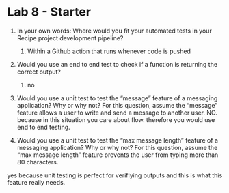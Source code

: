 # Lab 8 - Starter
1) In your own words: Where would you fit your automated tests in your Recipe project development pipeline?
   1) Within a Github action that runs whenever code is pushed 

2) Would you use an end to end test to check if a function is returning the correct output?
   1) no

3) Would you use a unit test to test the “message” feature of a messaging application? Why or why not? For this question, assume the “message” feature allows a user to write and send a message to another user.
 NO. because in this situation you care about flow. therefore you would use end to end testing.

 4) Would you use a unit test to test the “max message length” feature of a messaging application? Why or why not? For this question, assume the “max message length” feature prevents the user from typing more than 80 characters.

yes because unit testing is perfect for verifiying outputs and this is what this feature really needs.
